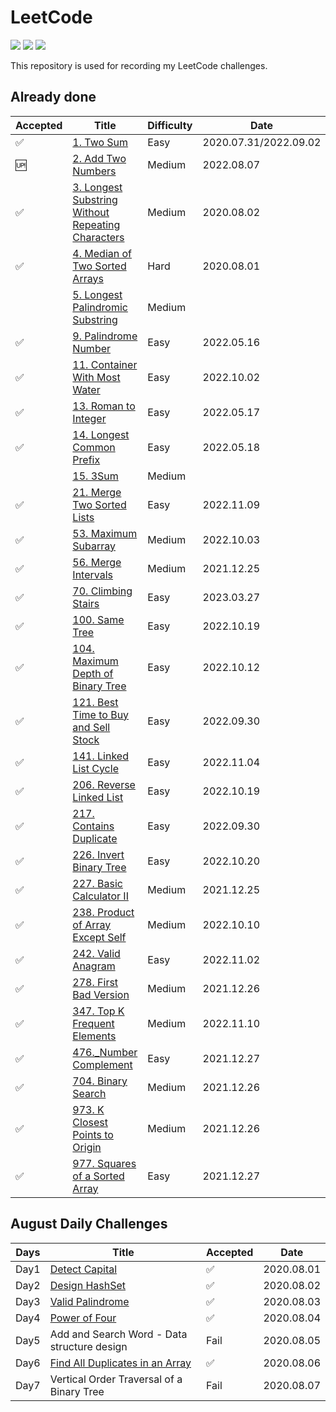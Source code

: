 # LeetCode 
[![](https://img.shields.io/badge/Language-Python3%20&%20Go-blue)](./README.md) [![](https://img.shields.io/badge/Status-Updating-lightgrey)](./README.md) [![](https://img.shields.io/badge/Daily%20Challenge-In%20Progress-red)](https://leetcode.com/explore/challenge/card/august-leetcoding-challenge) 

This repository is used for recording my LeetCode challenges.

## Already done

| **Accepted** | **Title** | **Difficulty** | **Date** | Language |
| -------- | --------- | --------- | --------- | --------- |
| ✅ | [1. Two Sum](https://leetcode.com/problems/two-sum) | Easy | 2020.07.31/2022.09.02 | Python |
| 🆙 | [2. Add Two Numbers](https://leetcode.com/problems/add-two-numbers) | Medium | 2022.08.07 | Python |
| ✅ | [3. Longest Substring Without Repeating Characters](https://leetcode.com/problems/longest-substring-without-repeating-characters) | Medium | 2020.08.02 | Python |
| ✅ | [4. Median of Two Sorted Arrays](https://leetcode.com/problems/median-of-two-sorted-arrays) | Hard | 2020.08.01 | Python |
|  | [5. Longest Palindromic Substring](https://leetcode.com/problems/longest-palindromic-substring) | Medium |  |  |
| ✅ | [9. Palindrome Number](https://leetcode.com/problems/palindrome-number/) | Easy | 2022.05.16 | Go |
| ✅ | [11. Container With Most Water](https://leetcode.com/problems/container-with-most-water/) | Easy | 2022.10.02 | Python |
| ✅ | [13. Roman to Integer](https://leetcode.com/problems/roman-to-integer/) | Easy | 2022.05.17 | Go |
| ✅ | [14. Longest Common Prefix](https://leetcode.com/problems/longest-common-prefix/) | Easy | 2022.05.18 | Python / Go |
|  | [15. 3Sum](https://leetcode.com/problems/3sum/) | Medium |  |  |
| ✅ | [21. Merge Two Sorted Lists](https://leetcode.com/problems/merge-two-sorted-lists/) | Easy | 2022.11.09 | Python |
| ✅ | [53. Maximum Subarray](https://leetcode.com/problems/maximum-subarray/) | Medium | 2022.10.03 | Python |
| ✅ | [56. Merge Intervals](https://leetcode.com/problems/merge-intervals/) | Medium | 2021.12.25 | Python |
| ✅ | [70. Climbing Stairs](https://leetcode.com/problems/climbing-stairs/description/) | Easy | 2023.03.27 | Python |
| ✅ | [100. Same Tree](https://leetcode.com/problems/same-tree/) | Easy | 2022.10.19 | Python |
| ✅ | [104. Maximum Depth of Binary Tree](https://leetcode.com/problems/maximum-depth-of-binary-tree/) | Easy | 2022.10.12 | Python |
| ✅ | [121. Best Time to Buy and Sell Stock](https://leetcode.com/problems/best-time-to-buy-and-sell-stock/) | Easy | 2022.09.30 | Python |
| ✅ | [141. Linked List Cycle](https://leetcode.com/problems/linked-list-cycle/) | Easy | 2022.11.04 | Python |
| ✅ | [206. Reverse Linked List](https://leetcode.com/problems/reverse-linked-list/) | Easy | 2022.10.19 | Python |
| ✅ | [217. Contains Duplicate](https://leetcode.com/problems/contains-duplicate/) | Easy | 2022.09.30 | Python |
| ✅ | [226. Invert Binary Tree](https://leetcode.com/problems/invert-binary-tree/) | Easy | 2022.10.20 | Python |
| ✅ | [227. Basic Calculator II](https://leetcode.com/problems/basic-calculator-ii/) | Medium | 2021.12.25 | Python |
| ✅ | [238. Product of Array Except Self](https://leetcode.com/problems/product-of-array-except-self/) | Medium | 2022.10.10 | Python |
| ✅ | [242. Valid Anagram](https://leetcode.com/problems/valid-anagram/) | Easy | 2022.11.02 | Python |
| ✅ | [278. First Bad Version](https://leetcode.com/problems/first-bad-version/) | Medium | 2021.12.26 | Python |
| ✅ | [347. Top K Frequent Elements](https://leetcode.com/problems/top-k-frequent-elements/) | Medium | 2022.11.10 | Python |
| ✅ | [476._Number Complement](https://leetcode.com/problems/number-complement/) | Easy | 2021.12.27 | Python |
| ✅ | [704. Binary Search](https://leetcode.com/problems/binary-search/) | Medium | 2021.12.26 | Python |
| ✅ | [973. K Closest Points to Origin](https://leetcode.com/problems/k-closest-points-to-origin/) | Medium | 2021.12.26 | Python |
| ✅ | [977. Squares of a Sorted Array](https://leetcode.com/problems/squares-of-a-sorted-array/) | Easy | 2021.12.27 | Python |


## August Daily Challenges

| Days | **Title** | **Accepted** | **Date** |
| -------- | --------- | --------- | --------- |
| Day1 | [Detect Capital](./August_LeetCoding_Challenge/day1.py) | ✅ | 2020.08.01 |
| Day2 | [Design HashSet](./August_LeetCoding_Challenge/day2.py) | ✅ | 2020.08.02 |
| Day3 | [Valid Palindrome](./August_LeetCoding_Challenge/day3.py) | ✅ | 2020.08.03 |
| Day4 | [Power of Four](./August_LeetCoding_Challenge/day4.py) | ✅ | 2020.08.04 |
| Day5 | Add and Search Word - Data structure design | Fail | 2020.08.05 |
| Day6 | [Find All Duplicates in an Array](./August_LeetCoding_Challenge/day6.py) | ✅ | 2020.08.06 |
| Day7 | Vertical Order Traversal of a Binary Tree | Fail | 2020.08.07 |
